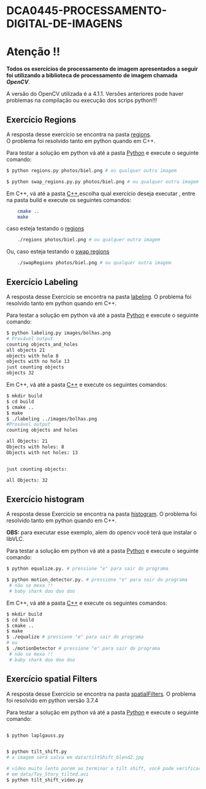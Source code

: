# DCA0445-PROCESSAMENTO-DIGITAL-DE-IMAGENS

# Atenção !!
__Todos os exercícios de processamento de imagem apresentados a seguir foi utilizando a biblioteca de processamento__
__de imagem chamada__ _**OpenCV**_.  

A versão do OpenCV utilizada é a  4.1.1.
Versões anteriores pode haver problemas na compilação ou execução dos scrips python!!! 

## Exercício Regions  
A resposta desse exercício se encontra na pasta [regions](regions/).  
O problema foi resolvido tanto em python quando em C++.  

Para testar a solução em python  vá até a pasta [Python](regions/Python) e execute o seguinte comando:  
```zsh
$ python regions.py photos/biel.png # ou qualquer outra imagem

```

```zsh
$ python swap_regions.py.py photos/biel.png # ou qualquer outra imagem

```

Em C++, vá até a pasta [C++](regions/C++),escolha qual exercício deseja executar , entre na pasta build e execute os seguintes comandos:

```zsh 
    cmake ..
    make
```
caso esteja testando o [regions](regions/C++/regions)  
```zsh
    ./regions photos/biel.png # ou qualquer outra imagem
```
Ou, caso esteja testando o [swap regions](regions/C++/swap_regions)
```zsh
    ./swapRegions photos/biel.png # ou qualquer outra imagem
```

## Exercício Labeling  
A resposta desse Exercício se encontra na pasta [labeling](labeling/). 
O problema foi resolvido tanto em python quando em C++.  

Para testar a solução em python  vá até a pasta [Python](labeling/Python) e execute o seguinte comando: 
```zsh
$ python labeling.py images/bolhas.png
# Provável output
counting objects_and_holes
all objects 21 
objects with hole 8 
objects with no hole 13
just counting objects
objects 32
```
Em C++, vá até a pasta [C++](labeling/C++) e execute os seguintes comandos:  
```zsh
$ mkdir build
$ cd build
$ cmake ..
$ make
$ ./labeling ../images/bolhas.png
#Provável output
counting objects and holes

all Objects: 21
Objects with holes: 8
Objects with not holes: 13


just counting objects: 

all Objects: 32

```
## Exercício histogram
A resposta desse Exercício se encontra na pasta [histogram](histogram/). 
O problema foi resolvido tanto em python quando em C++.  


__OBS:__ para executar esse exemplo, alem do opencv  você terá que instalar o libVLC. 

Para testar a solução em python  vá até a pasta [Python](histogram/Python) e execute o seguinte comando: 
```zsh
$ python equalize.py. # pressione "e" para sair do programa
```

```zsh
$ python motion_detector.py. # pressione "e" para sair do programa
 # não se mexa !! 
 # baby shark doo doo doo 
```

Em C++, vá até a pasta [C++](histogram/C++) e execute os seguintes comandos:  
```zsh
$ mkdir build
$ cd build
$ cmake ..
$ make
$ ./equalize # pressione "e" para sair do programa
# ou 
$ ./motionDetector # pressione "e" para sair do programa
 # não se mexa !!
 # baby shark doo doo doo 
```


## Exercício spatial Filters

A resposta desse Exercício se encontra na pasta [spatialFilters](spatialFilters/). O problema foi resolvido em python versão 3.7.4

Para testar a solução em python vá até a pasta [Python](spatialFilters/Python/) e execute o seguinte comando:

```zsh

$ python laplgauss.py 

```

```zsh 

$ python tilt_shift.py
# a imagem será salva em data/tiltShift_blend2.jpg
``` 

```zsh
# vídeo muito lento porem ao terminar o tilt shift, você pode verificar o seu resultado
# em data/Toy_Story_tilted.avi
$ python tilt_shift_video.py 
```


